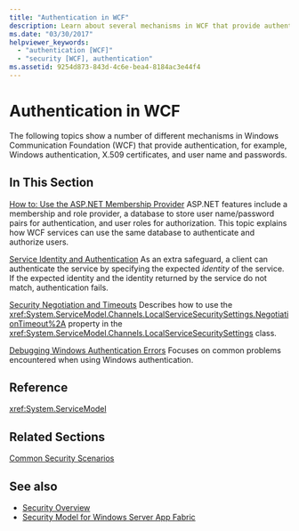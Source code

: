 ```yaml
---
title: "Authentication in WCF"
description: Learn about several mechanisms in WCF that provide authentication, such as Windows authentication, X.509 certificates, and user name and password.
ms.date: "03/30/2017"
helpviewer_keywords:
  - "authentication [WCF]"
  - "security [WCF], authentication"
ms.assetid: 9254d873-843d-4c6e-bea4-8184ac3e44f4
---
```

# Authentication in WCF

The following topics show a number of different mechanisms in Windows Communication Foundation (WCF) that provide authentication, for example, Windows authentication, X.509 certificates, and user name and passwords.

## In This Section

 [How to: Use the ASP.NET Membership Provider](how-to-use-the-aspnet-membership-provider.md)
 ASP.NET features include a membership and role provider, a database to store user name/password pairs for authentication, and user roles for authorization. This topic explains how WCF services can use the same database to authenticate and authorize users.

 [Service Identity and Authentication](service-identity-and-authentication.md)
 As an extra safeguard, a client can authenticate the service by specifying the expected *identity* of the service. If the expected identity and the identity returned by the service do not match, authentication fails.

 [Security Negotiation and Timeouts](security-negotiation-and-timeouts.md)
 Describes how to use the <xref:System.ServiceModel.Channels.LocalServiceSecuritySettings.NegotiationTimeout%2A> property in the <xref:System.ServiceModel.Channels.LocalServiceSecuritySettings> class.

 [Debugging Windows Authentication Errors](debugging-windows-authentication-errors.md)
 Focuses on common problems encountered when using Windows authentication.

## Reference

 <xref:System.ServiceModel>

## Related Sections

 [Common Security Scenarios](common-security-scenarios.md)

## See also

- [Security Overview](security-overview.md)
- [Security Model for Windows Server App Fabric](/previous-versions/appfabric/ee677202(v=azure.10))
